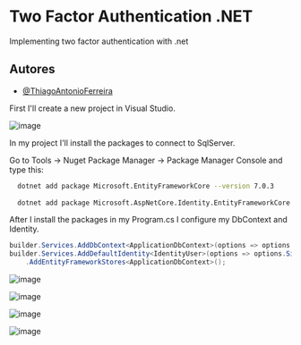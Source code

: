 
# Two Factor Authentication .NET

Implementing two factor authentication with .net 


## Autores

- [@ThiagoAntonioFerreira](https://github.com/ThiagoAntonioFerreira)

First I'll create a new project in Visual Studio.

![image](https://user-images.githubusercontent.com/2035948/222460693-91f0fea1-6a5a-4308-b76c-ce9c7b752fba.png)

In my project I'll install the packages to connect to SqlServer. 

Go to Tools -> Nuget Package Manager -> Package Manager Console and type this:

```bash
  dotnet add package Microsoft.EntityFrameworkCore --version 7.0.3
  
  dotnet add package Microsoft.AspNetCore.Identity.EntityFrameworkCore --version 7.0.3
```

After I install the packages in my Program.cs I configure my DbContext and Identity.

```c#
builder.Services.AddDbContext<ApplicationDbContext>(options => options.UseSqlServer(builder.Configuration.GetConnectionString("DefaultConnection")));
builder.Services.AddDefaultIdentity<IdentityUser>(options => options.SignIn.RequireConfirmedAccount = false)
    .AddEntityFrameworkStores<ApplicationDbContext>();
```

![image](https://user-images.githubusercontent.com/2035948/223128715-f9f6e972-96fd-4c03-82b3-47a1b623f198.png)

![image](https://user-images.githubusercontent.com/2035948/223128800-b006d4df-23e5-4a53-9ffc-219aea037b63.png)

![image](https://user-images.githubusercontent.com/2035948/223128869-e84e6162-c4ef-46fd-af7a-1f59ff54ae24.png)

![image](https://user-images.githubusercontent.com/2035948/223128964-844c5892-0db5-4217-a203-0fb056f2822d.png)
